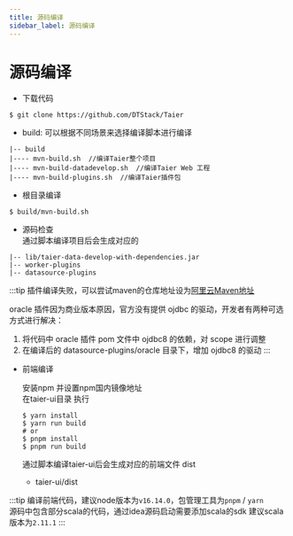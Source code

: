 ```yaml
---
title: 源码编译
sidebar_label: 源码编译
---
```


# 源码编译

- 下载代码
```shell
$ git clone https://github.com/DTStack/Taier
```

- build: 可以根据不同场景来选择编译脚本进行编译

```shell
|-- build
|---- mvn-build.sh  //编译Taier整个项目
|---- mvn-build-datadevelop.sh  //编译Taier Web 工程
|---- mvn-build-plugins.sh  //编译Taier插件包
```


- 根目录编译
```shell
$ build/mvn-build.sh
```

- 源码检查  
  通过脚本编译项目后会生成对应的

```shell
|-- lib/taier-data-develop-with-dependencies.jar   
|-- worker-plugins  
|-- datasource-plugins
```

:::tip 
插件编译失败，可以尝试maven的仓库地址设为[阿里云Maven地址](https://developer.aliyun.com/mvn/guide)

oracle 插件因为商业版本原因，官方没有提供 ojdbc 的驱动，开发者有两种可选方式进行解决：

1. 将代码中 oracle 插件 pom 文件中 ojdbc8 的依赖，对 scope 进行调整
2. 在编译后的 datasource-plugins/oracle 目录下，增加 ojdbc8 的驱动
:::


- 前端编译

  安装npm 并设置npm国内镜像地址  
   在taier-ui目录 执行
   ```shell
   $ yarn install  
   $ yarn run build  
   # or
   $ pnpm install  
   $ pnpm run build     
   ```
   
   通过脚本编译taier-ui后会生成对应的前端文件 dist
   - taier-ui/dist

:::tip
编译前端代码，建议node版本为`v16.14.0`，包管理工具为`pnpm` / `yarn`  
源码中包含部分scala的代码，通过idea源码启动需要添加scala的sdk 建议scala版本为`2.11.1`
:::
